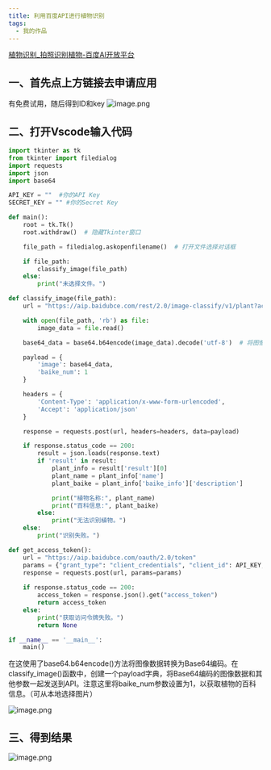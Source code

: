 ```yaml
---
title: 利用百度API进行植物识别
tags:
  - 我的作品
---
```

[植物识别_拍照识别植物-百度Al开放平台](https://ai.baidu.com/tech/imagerecognition/plant)

## 一、首先点上方链接去申请应用

有免费试用，随后得到ID和key
![image.png](https://s2.loli.net/2024/02/04/CglJrkUIEKztnHw.png)

## 二、打开Vscode输入代码
```python
import tkinter as tk
from tkinter import filedialog
import requests
import json
import base64

API_KEY = ""  #你的API Key
SECRET_KEY = "" #你的Secret Key

def main():
    root = tk.Tk()
    root.withdraw()  # 隐藏Tkinter窗口

    file_path = filedialog.askopenfilename()  # 打开文件选择对话框

    if file_path:
        classify_image(file_path)
    else:
        print("未选择文件。")

def classify_image(file_path):
    url = "https://aip.baidubce.com/rest/2.0/image-classify/v1/plant?access_token=" + get_access_token()

    with open(file_path, 'rb') as file:
        image_data = file.read()

    base64_data = base64.b64encode(image_data).decode('utf-8')  # 将图像数据转换为Base64编码

    payload = {
        'image': base64_data,
        'baike_num': 1
    }

    headers = {
        'Content-Type': 'application/x-www-form-urlencoded',
        'Accept': 'application/json'
    }

    response = requests.post(url, headers=headers, data=payload)

    if response.status_code == 200:
        result = json.loads(response.text)
        if 'result' in result:
            plant_info = result['result'][0]
            plant_name = plant_info['name']
            plant_baike = plant_info['baike_info']['description']

            print("植物名称:", plant_name)
            print("百科信息:", plant_baike)
        else:
            print("无法识别植物。")
    else:
        print("识别失败。")

def get_access_token():
    url = "https://aip.baidubce.com/oauth/2.0/token"
    params = {"grant_type": "client_credentials", "client_id": API_KEY, "client_secret": SECRET_KEY}
    response = requests.post(url, params=params)
    
    if response.status_code == 200:
        access_token = response.json().get("access_token")
        return access_token
    else:
        print("获取访问令牌失败。")
        return None

if __name__ == '__main__':
    main()

```

 在这使用了base64.b64encode()方法将图像数据转换为Base64编码。在classify_image()函数中，创建一个payload字典，将Base64编码的图像数据和其他参数一起发送到API。注意这里将baike_num参数设置为1，以获取植物的百科信息。（可从本地选择图片）

![image.png](https://s2.loli.net/2024/02/04/uBSc3lF67pnGsCZ.png)

## 三、得到结果
![image.png](https://s2.loli.net/2024/02/04/G1v4VYEijofqKly.png)
